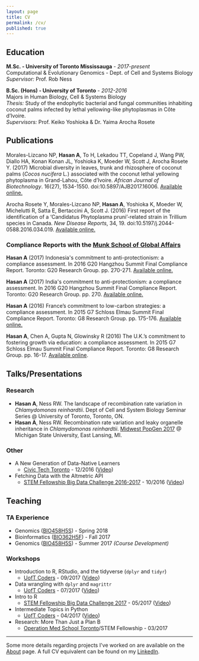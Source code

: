```yaml
---
layout: page
title: CV
permalink: /cv/
published: true
---
```


## Education
**M.Sc. - University of Toronto Mississauga** - *2017-present*<br>
Computational & Evolutionary Genomics - Dept. of Cell and Systems Biology<br>
_Supervisor:_ Prof. Rob Ness

**B.Sc. (Hons) - University of Toronto**  - *2012-2016*<br>
Majors in Human Biology, Cell & Systems Biology<br>
_Thesis:_ Study of the endophytic bacterial and fungal communities inhabiting coconut palms infected by lethal yellowing-like phytoplasmas in Côte d’Ivoire.<br>
_Supervisors:_ Prof. Keiko Yoshioka & Dr. Yaima Arocha Rosete

## Publications
Morales-Lizcano NP, **Hasan A**, To H, Lekadou TT, Copeland J, Wang PW, Diallo HA, Konan Konan JL, Yoshioka K, Moeder W, Scott J, Arocha Rosete Y. (2017) Microbial diversity in leaves, trunk and rhizosphere of coconut palms (_Cocos nucifera_ L.) associated with the coconut lethal yellowing phytoplasma in Grand-Lahou, Côte d’Ivoire. _African Journal of Biotechnology_. 16(27), 1534-1550. doi:10.5897/AJB2017.16006. [Available online.](http://www.academicjournals.org/journal/AJB/article-abstract/BE373F465038)

Arocha Rosete Y, Morales-Lizcano NP, **Hasan A**, Yoshioka K, Moeder W, Michelutti R, Satta E, Bertaccini A, Scott J. (2016) First report of the identification of a ‘Candidatus Phytoplasma pruni’-related strain in Trillium species in Canada. _New Disease Reports_, 34, 19. doi:10.5197/j.2044-0588.2016.034.019. [Available online.](https://www.ndrs.org.uk/article.php?id=034019#)

### Compliance Reports with the [Munk School of Global Affairs](http://munkschool.utoronto.ca)

**Hasan A** (2017) Indonesia's commitment to anti-protectionism: a compliance assessment. In 2016 G20 Hangzhou Summit Final Compliance Report. Toronto: G20 Research Group. pp. 270-271. [Available online.](http://www.g20.utoronto.ca/compliance/2016hangzhou-final/2016-g20-final-compliance.pdf)

**Hasan A** (2017) India's commitment to anti-protectionism: a compliance assessment. In 2016 G20 Hangzhou Summit Final Compliance Report. Toronto: G20 Research Group. pp. 270. [Available online.](http://www.g20.utoronto.ca/compliance/2016hangzhou-final/2016-g20-final-compliance.pdf)

**Hasan A** (2016) France’s commitment to low-carbon strategies: a compliance assessment. In 2015 G7 Schloss Elmau Summit Final Compliance Report. Toronto: G8 Research Group. pp. 175-176. [Available online.](http://www.g8.utoronto.ca/evaluations/2015compliance-final/index.html)

**Hasan A**, Chen A, Gupta N, Glowinsky R (2016) The U.K.’s commitment to fostering growth via education: a compliance assessment. In 2015 G7 Schloss Elmau Summit Final Compliance Report. Toronto: G8 Research Group. pp. 16-17. [Available online](http://www.g8.utoronto.ca/evaluations/2015compliance-final/index.html).

## Talks/Presentations

### Research
- **Hasan A**, Ness RW. The landscape of recombination rate variation in _Chlamydomonas reinhardtii_. Dept of Cell and System Biology Seminar Series @ University of Toronto, Toronto, ON.
- **Hasan A**, Ness RW. Recombination rate variation and leaky organelle inheritance in _Chlamydomonas reinhardtii_. [Midwest PopGen 2017](https://midwestpopgen.wordpress.com/2017/05/02/midwest-popgen-2017-michigan-state-university/) @ Michigan State University, East Lansing, MI.

### Other

- A New Generation of Data-Native Learners 
    - [Civic Tech Toronto](civictech.ca) - 12/2016 ([Video](https://www.youtube.com/watch?v=yhOrvPaNqRY))
- Fetching Data with the Altmetric API 
    - [STEM Fellowship Big Data Challenge 2016-2017](stemfellowship.org/big-data-challenge) - 10/2016 ([Video](https://www.youtube.com/watch?v=k981sK4ODWI))

## Teaching

### TA Experience

- Genomics ([BIO458H5S](https://student.utm.utoronto.ca/calendar/course_detail.pl?Depart=3&Course=BIO458H5)) - Spring 2018
- Bioinformatics ([BIO362H5F](https://student.utm.utoronto.ca/calendar/course_detail.pl?Depart=3&Course=BIO362H5)) - Fall 2017
- Genomics ([BIO458H5S](https://student.utm.utoronto.ca/calendar/course_detail.pl?Depart=3&Course=BIO458H5)) - Summer 2017 _(Course Development)_

### Workshops

- Introduction to R, RStudio, and the tidyverse (`dplyr` and `tidyr`)
    - [UofT Coders](uoftcoders.github.io) - 09/2017 ([Video](https://www.youtube.com/watch?v=b74V54VFL98&feature=youtu.be))
- Data wrangling with `dplyr` and `magrittr`
    - [UofT Coders](uoftcoders.github.io) - 07/2017 ([Video](https://www.youtube.com/watch?v=qO4ZXzyiulM))
- Intro to R 
    - [STEM Fellowship Big Data Challenge 2017](https://bigdatachallenge.github.io) - 05/2017 ([Video](https://www.youtube.com/watch?v=z_irkhAErvc))
- Intermediate Topics in Python
    - [UofT Coders](uoftcoders.github.io) - 04/2017 ([Video](https://www.youtube.com/watch?v=33Pgx0DlNmo))
- Research: More Than Just a Plan B 
    - [Operation Med School Toronto](http://operationmedschool.com/toronto/)/STEM Fellowship - 03/2017

---

Some more details regarding projects I've worked on are available on the [About](/about) page. A full CV equivalent can be found on my [LinkedIn](https://www.linkedin.com/in/ahmedrhasan/).
